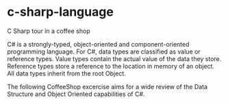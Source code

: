 # c-sharp-language
C Sharp tour in a coffee shop

C# is a strongly-typed, object-oriented and component-oriented programming language. For C#, data types are classified as value or reference types. Value types contain the actual value of the data they store. Reference types store a reference to the location in memory of an object. All data types inherit from the root Object.

The following CoffeeShop excercise aims for a wide review of the Data Structure and Object Oriented capabilities of C#.
